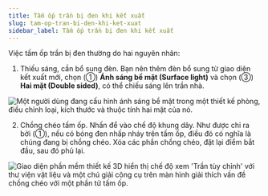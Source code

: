 ```yaml
---
title: Tấm ốp trần bị đen khi kết xuất
slug: tam-op-tran-bi-den-khi-ket-xuat
sidebar_label: Tấm ốp trần bị đen khi kết xuất
---
```


Việc tấm ốp trần bị đen thường do hai nguyên nhân:

1. Thiếu sáng, cần bổ sung đèn. Bạn nên thêm đèn bổ sung từ giao diện kết xuất mới, chọn (①) **Ánh sáng bề mặt (Surface light)** và chọn (③) **Hai mặt (Double sided)**, có thể chiếu sáng lên trần nhà.

![Một người dùng đang cấu hình ánh sáng bề mặt trong một thiết kế phòng, điều chỉnh loại, kích thước và thuộc tính hai mặt của nó.](https://storage.googleapis.com/jegavn_kb/images/51ffe5ab-7201-4d27-84e9-5f778d2d3925.png)

2. Chồng chéo tấm ốp. Nhấn  để vào chế độ khung dây. Như được chỉ ra bởi (①), nếu có bóng đen nhấp nháy trên tấm ốp, điều đó có nghĩa là chúng đang bị chồng chéo. Xóa các phần chồng chéo, đặt lại điểm bắt đầu, sau đó phủ lại.

![Giao diện phần mềm thiết kế 3D hiển thị chế độ xem 'Trần tùy chỉnh' với thư viện vật liệu và một chú giải công cụ trên màn hình giải thích vấn đề chồng chéo với một phần tử tấm ốp.](https://storage.googleapis.com/jegavn_kb/images/20f34782-45dc-4625-a6e4-d68af537f285.png)